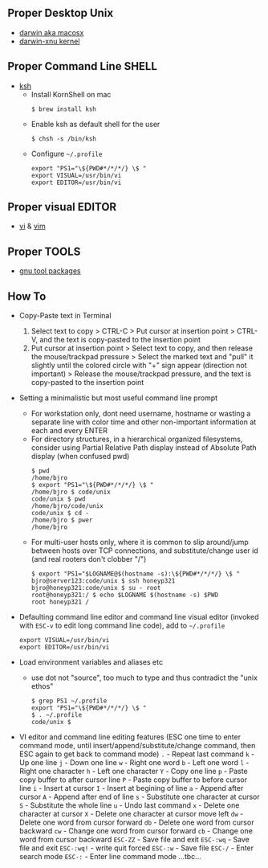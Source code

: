 ## Proper Desktop Unix
* [darwin aka macosx](https://en.wikipedia.org/wiki/Darwin_(operating_system))
* [darwin-xnu kernel](https://github.com/apple/darwin-xnu/blob/master/README.md)

## Proper Command Line SHELL
* [ksh](https://en.wikipedia.org/wiki/KornShell)
   * Install KornShell on mac
      ```
      $ brew install ksh
      ```
   * Enable ksh as default shell for the user
      ```
      $ chsh -s /bin/ksh
      ```
   * Configure `~/.profile`
      ```
      export "PS1="\${PWD#*/*/*/} \$ "
      export VISUAL=/usr/bin/vi
      export EDITOR=/usr/bin/vi
      ```
## Proper visual EDITOR
* [vi](https://en.wikipedia.org/wiki/Vi) & [vim](https://en.wikipedia.org/wiki/Vim_(text_editor))

## Proper TOOLS
* [gnu tool packages](https://www.gnu.org/software/software.html)

## How To

* Copy-Paste text in Terminal
   1. Select text to copy > CTRL-C > Put cursor at insertion point > CTRL-V, and the text is copy-pasted to the insertion point
   1. Put cursor at insertion point > Select text to copy, and then release the mouse/trackpad pressure > Select the marked text and "pull" it slightly until the colored circle with "+" sign appear (direction not important) > Release the mouse/trackpad pressure, and the text is copy-pasted to the insertion point

* Setting a minimalistic but most useful command line prompt
   * For workstation only, dont need username, hostname or wasting a separate line with color time and other non-important information at each and every ENTER
   * For directory structures, in a hierarchical organized filesystems, consider using Partial Relative Path display instead of Absolute Path display (when confused pwd)
      ```
      $ pwd
      /home/bjro
      $ export "PS1="\${PWD#*/*/*/} \$ "
      /home/bjro $ code/unix
      code/unix $ pwd
      /home/bjro/code/unix
      code/unix $ cd -
      /home/bjro $ pwer
      /home/bjro
      ```
   * For multi-user hosts only, where it is common to slip around/jump between hosts over TCP connections, and substitute/change user id (and real rooters don't clobber "/")
      ```
      $ export "PS1="$LOGNAME@$(hostname -s):\${PWD#*/*/*/} \$ "
      bjro@server123:code/unix $ ssh honeyp321
      bjro@honeyp321:code/unix $ su - root
      root@honeyp321:/ $ echo $LOGNAME $(hostname -s) $PWD
      root honeyp321 /
      ```

* Defaulting command line editor and command line visual editor (invoked with `ESC-v` to edit long command line code), add to `~/.profile`
   ```
   export VISUAL=/usr/bin/vi
   export EDITOR=/usr/bin/vi
   ```

* Load environment variables and aliases etc
   * use dot not "source", too much to type and thus contradict the "unix ethos"
      ```
      $ grep PS1 ~/.profile
      export "PS1="\${PWD#*/*/*/} \$ "
      $ . ~/.profile
      code/unix $
      ```

* VI editor and command line editing features (ESC one time to enter command mode, until insert/append/substitute/change command, then ESC again to get back to command mode)
`.` - Repeat last command
`k` - Up one line
`j` - Down one line
`w` - Right one word
`b` - Left one word
`l` - Right one character
`h` - Left one character
`Y` - Copy one line
`p` - Paste copy buffer to after cursor line
`P` - Paste copy buffer to before cursor line
`i` - Insert at cursor
`I` - Insert at begining of line
`a` - Append after cursor
`A` - Append after end of line
`s` - Substitute one character at cursor
`S` - Substitute the whole line
`u` - Undo last command
`x` - Delete one character at cursor
`X` - Delete one character at cursor move left
`dw` - Delete one word from cursor forward
`db` - Delete one word from cursor backward
`cw` - Change one word from cursor forward
`cb` - Change one word from cursor backward
`ESC-ZZ` - Save file and exit
`ESC-:wq` - Save file and exit
`ESC-:wq!` - write quit forced
`ESC-:w` - Save file
`ESC-/` - Enter search mode
`ESC-:` - Enter line command mode
...tbc...


